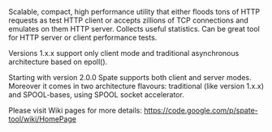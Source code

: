 Scalable, compact, high performance utility that either floods tons of HTTP requests as test HTTP client or accepts zillions of TCP connections and emulates on them HTTP server. Collects useful statistics. Can be great tool for HTTP server or client performance tests.

Versions 1.x.x support only client mode and traditional asynchronous architecture based on epoll().

Starting with version 2.0.0 Spate supports both client and server modes. Moreover it comes in two architecture flavours: traditional (like version 1.x.x) and SPOOL-bases, using SPOOL socket accelerator.

Please visit Wiki pages for more details: https://code.google.com/p/spate-tool/wiki/HomePage